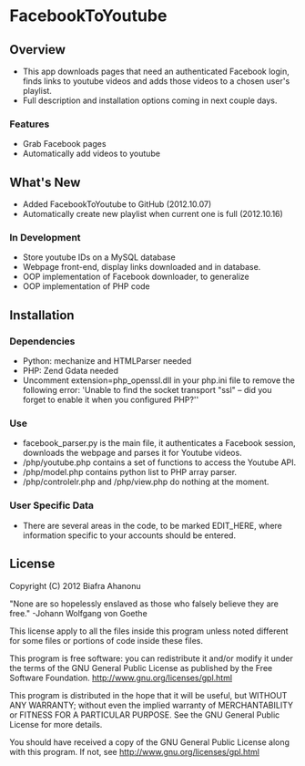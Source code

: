 # FacebookToYoutube

## Overview
* This app downloads pages that need an authenticated Facebook login, finds links to youtube videos and adds those videos to a chosen user's playlist.
* Full description and installation options coming in next couple days.

### Features

* Grab Facebook pages
* Automatically add videos to youtube

## What's New
* Added FacebookToYoutube to GitHub (2012.10.07)
* Automatically create new playlist when current one is full (2012.10.16)

### In Development
* Store youtube IDs on a MySQL database
* Webpage front-end, display links downloaded and in database.
* OOP implementation of Facebook downloader, to generalize
* OOP implementation of PHP code

## Installation

### Dependencies
* Python: mechanize and HTMLParser needed
* PHP: Zend Gdata needed
* Uncomment extension=php_openssl.dll in your php.ini file to remove the following error: 'Unable to find the socket transport "ssl" – did you forget to enable it when you configured PHP?''

### Use
* facebook_parser.py is the main file, it authenticates a Facebook session, downloads the webpage and parses it for Youtube videos.
* /php/youtube.php contains a set of functions to access the Youtube API.
* /php/model.php contains python list to PHP array parser.
* /php/controlelr.php and /php/view.php do nothing at the moment.

### User Specific Data
* There are several areas in the code, to be marked EDIT_HERE, where information specific to your accounts should be entered.

## License
Copyright (C) 2012 Biafra Ahanonu

"None are so hopelessly enslaved as those who falsely believe they are free."
                                              -Johann Wolfgang von Goethe

This license apply to all the files inside this program unless noted different for some files or portions of code inside these files.

This program is free software: you can redistribute it and/or modify it under the terms of the GNU General Public License as published by the Free Software Foundation. http://www.gnu.org/licenses/gpl.html

This program is distributed in the hope that it will be useful, but WITHOUT ANY WARRANTY; without even the implied warranty of MERCHANTABILITY or FITNESS FOR A PARTICULAR PURPOSE. See the GNU General Public License for more details.

You should have received a copy of the GNU General Public License along with this program. If not, see http://www.gnu.org/licenses/gpl.html
